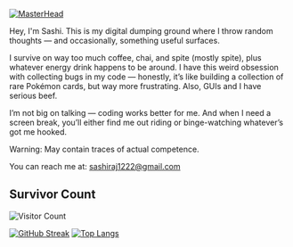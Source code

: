 [![MasterHead](https://i.imgur.com/1ZvVkDc.gif)]()

Hey, I'm Sashi. This is my digital dumping ground where I throw random thoughts — and occasionally, something useful surfaces.

I survive on way too much coffee, chai, and spite (mostly spite), plus whatever energy drink happens to be around. I have this weird obsession with collecting bugs in my code — honestly, it’s like building a collection of rare Pokémon cards, but way more frustrating. Also, GUIs and I have serious beef.

 I’m not big on talking — coding works better for me. And when I need a screen break, you’ll either find me out riding or binge-watching whatever’s got me hooked.

Warning: May contain traces of actual competence.

You can reach me at: sashiraj1222@gmail.com

<div align="center">
<!-- <img align="center" width="400" src="https://upload.wikimedia.org/wikipedia/commons/6/6f/Programming123najra.gif" alt="coding"> -->
</div>

<!-- <p align="left"> <img src="https://komarev.com/ghpvc/?username=kanishkk-1&label=Profile%20views&color=0e75b6&style=flat" alt="kanishkk-1" /> </p> -->

<!-- <p align="left"> <a href="https://github.com/ryo-ma/github-profile-trophy"><img src="https://github-profile-trophy.vercel.app/?username=kanishkk-1" alt="kanishkk-1" /></a> </p> -->

<h2>Survivor Count</h2>

![Visitor Count](https://count.getloli.com/get/@sashi12222)

<div display = "flex">
  
[![GitHub Streak](https://streak-stats.demolab.com/?user=sashi12222&theme=transparent&hide_border=true)](https://git.io/streak-stats)
[![Top Langs](https://github-readme-stats.vercel.app/api/top-langs/?username=Kanishkk-1&layout=compact&theme=transparent&hide_border=true)](https://github.com/anuraghazra/github-readme-stats)
</div>

 <!-- ![a](https://spotify-recently-played-readme.vercel.app/api?user=phgozba4jodlx0mkwrhk8x73k&count=4) 
